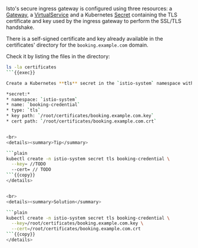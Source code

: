 Isto's secure ingress gateway is configured using three resources:
a [Gateway](https://istio.io/latest/docs/reference/config/networking/gateway/#Gateway),
a [VirtualService](https://istio.io/latest/docs/reference/config/networking/virtual-service/)
and a Kubernetes [Secret](https://kubernetes.io/docs/concepts/configuration/secret/#tls-secrets) 
containing the TLS certificate and key used by the ingress gateway to perform the SSL/TLS handshake. 

There is a self-signed certificate and key already available in the certificates' 
directory for the `booking.example.com` domain. 

Check it by listing the files in the directory: 
```bash
ls -la certificates
```{{exec}}

Create a Kubernetes **tls** secret in the `istio-system` namespace with the following properties:

*secret:*
* namespace: `istio-system`
* name: `booking-credential`
* type: `tls`
* key path: `/root/certificates/booking.example.com.key`
* cert path: `/root/certificates/booking.example.com.crt`


<br>
<details><summary>Tip</summary>

```plain
kubectl create -n istio-system secret tls booking-credential \
  --key= //TODO
  --cert= // TODO
```{{copy}}
</details>


<br>
<details><summary>Solution</summary>

```plain
kubectl create -n istio-system secret tls booking-credential \
  --key=/root/certificates/booking.example.com.key \
  --cert=/root/certificates/booking.example.com.crt
```{{copy}}
</details>